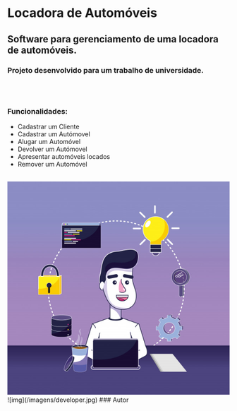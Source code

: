 # Locadora de Automóveis

## Software para gerenciamento de uma locadora de automóveis. 
### Projeto desenvolvido para um trabalho de universidade.

<br>
<br>

### Funcionalidades:
- Cadastrar um Cliente
- Cadastrar um Autómovel
- Alugar um Automóvel
- Devolver um Autómovel
- Apresentar automóveis locados
- Remover um Automóvel

<br>
<img src="/imagens/developer.jpg">
![img](/imagens/developer.jpg)
### Autor

